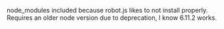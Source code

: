 node_modules included because robot.js likes to not install properly.
Requires an older node version due to deprecation, I know 6.11.2 works.